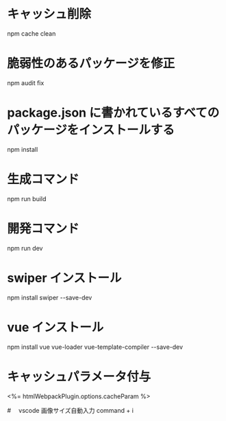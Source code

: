 # キャッシュ削除

npm cache clean

# 脆弱性のあるパッケージを修正

npm audit fix

# package.json に書かれているすべてのパッケージをインストールする

npm install

# 生成コマンド

npm run build

# 開発コマンド

npm run dev

# swiper インストール

npm install swiper --save-dev

# vue インストール

npm install vue vue-loader vue-template-compiler --save-dev

# キャッシュパラメータ付与

<%= htmlWebpackPlugin.options.cacheParam %>

#　 vscode 画像サイズ自動入力
command + i
